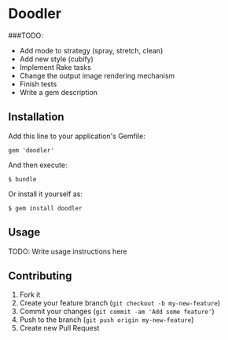 # Doodler

###TODO:
- Add mode to strategy (spray, stretch, clean)
- Add new style (cubify)
- Implement Rake tasks
- Change the output image rendering mechanism
- Finish tests
- Write a gem description


## Installation

Add this line to your application's Gemfile:

    gem 'doodler'

And then execute:

    $ bundle

Or install it yourself as:

    $ gem install doodler

## Usage

TODO: Write usage instructions here

## Contributing

1. Fork it
2. Create your feature branch (`git checkout -b my-new-feature`)
3. Commit your changes (`git commit -am 'Add some feature'`)
4. Push to the branch (`git push origin my-new-feature`)
5. Create new Pull Request
